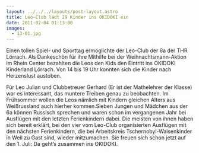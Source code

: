```yaml
---
layout: ../../../layouts/post-layout.astro
title: Leo-Club lädt 29 Kinder ins OKIDOKI ein
date: 2011-02-04 01:13:00
images:
  - 13-01.jpg
---
```


Einen tollen Spiel- und Sporttag ermöglichte der Leo-Club der 6a der THR Lörrach. Als Dankeschön für ihre Mithilfe bei der Weihnachtsmann-Aktion im Rhein Center bezahlten die Leos den Kids den Eintritt ins OKIDOKI Kinderland Lörrach. Von 14 bis 19 Uhr konnten sich die Kinder nach Herzenslust austoben.

Für Leo Julian und Clubbetreuer Gerhard (Er ist der Mathelehrer der Klasse) war es interessant, das muntere Treiben genau zu beobachten. Im Frühsommer wollen die Leos nämlich mit Kindern gleichen Alters aus Weißrussland auch hierher kommen.Sieben Jungen und Mädchen aus der 6a können Russisch sprechen und waren schon im vergangenen Jahr bei Ausflügen mit den letzten Ferienkindern dabei. Die meisten von ihnen haben sich bereit erklärt, bei den vier vom Leo-Club organisierten Ausflügen mit den nächsten Ferienkindern, die bei Arbeitskreis Tschernobyl-Waisenkinder in Weil zu Gast sind, wieder mitzumachen. Sie freuen sich schon jetzt auf den 1. Juli: Da geht’s zusammen ins OKIDOKI.
